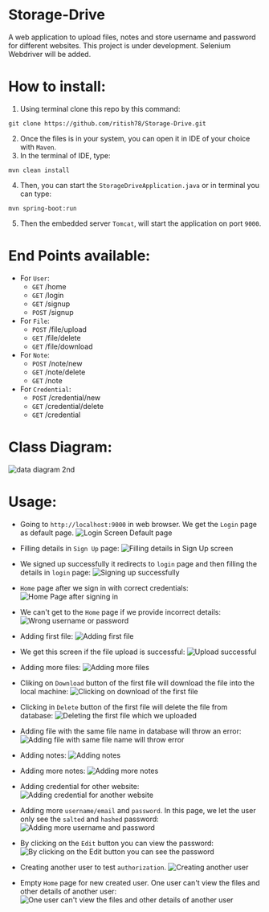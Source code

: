 # Storage-Drive
A web application to upload files, notes and store username and password for different websites. This project is under development. Selenium Webdriver will be added. 

# How to install:
1. Using terminal clone this repo by this command:
````
git clone https://github.com/ritish78/Storage-Drive.git
````

2. Once the files is in your system, you can open it in IDE of your choice with `Maven`.
3. In the terminal of IDE, type:
````
mvn clean install
````
4. Then, you can start the `StorageDriveApplication.java` or in terminal you can type:
````
mvn spring-boot:run
````
5. Then the embedded server `Tomcat`, will start the application on port `9000`.

# End Points available:
* For `User`: 
  * `GET` /home
  * `GET` /login
  * `GET` /signup
  * `POST` /signup
* For `File`:
  * `POST` /file/upload
  * `GET` /file/delete
  * `GET` /file/download
* For `Note`:
  * `POST` /note/new
  * `GET` /note/delete
  * `GET` /note
* For `Credential`:
  * `POST` /credential/new
  *  `GET` /credential/delete
  *  `GET` /credential

# Class Diagram:
![data diagram 2nd](https://user-images.githubusercontent.com/36816476/108646490-2b35c900-750a-11eb-9bae-a0767bec02a0.PNG)

  
# Usage:
* Going to `http://localhost:9000` in web browser. We get the `Login` page as default page.
  ![Login Screen Default page](https://user-images.githubusercontent.com/36816476/108612353-1ee33a80-743c-11eb-9d6b-aa95e5908c4a.PNG)

* Filling details in `Sign Up` page:
![Filling details in Sign Up screen](https://user-images.githubusercontent.com/36816476/108612359-40442680-743c-11eb-8428-b12289d142b1.PNG)

* We signed up successfully it redirects to `login` page and then filling the details in `login` page:
![Signing up successfully](https://user-images.githubusercontent.com/36816476/108612378-741f4c00-743c-11eb-85c9-200a99d763a3.PNG)

* `Home` page after we sign in with correct credentials:
![Home Page after signing in](https://user-images.githubusercontent.com/36816476/108612400-90bb8400-743c-11eb-8c9a-7bbacd2097e8.PNG)

* We can't get to the `Home` page if we provide incorrect details:
![Wrong username or password](https://user-images.githubusercontent.com/36816476/108612430-d0826b80-743c-11eb-9364-85a6e9dd0349.PNG)

* Adding first file:
![Adding first file](https://user-images.githubusercontent.com/36816476/108612453-045d9100-743d-11eb-8890-0b0e8786b748.PNG)

* We get this screen if the file upload is successful:
![Upload successful](https://user-images.githubusercontent.com/36816476/108612463-1f300580-743d-11eb-8f25-11e0a9c2fbeb.PNG)

* Adding more files:
![Adding more files](https://user-images.githubusercontent.com/36816476/108612480-3e2e9780-743d-11eb-9d6e-aa21e7cd1714.PNG)

* Cliking on `Download` button of the first file will download the file into the local machine:
![Clicking on download of the first file](https://user-images.githubusercontent.com/36816476/108612486-543c5800-743d-11eb-95b1-c28769e278d4.PNG)

* Clicking in `Delete` button of the first file will delete the file from database:
![Deleting the first file which we uploaded](https://user-images.githubusercontent.com/36816476/108612512-89e14100-743d-11eb-8b15-1bb18cbf8587.PNG)

* Adding file with the same file name in database will throw an error:
![Adding file with same file name will throw error](https://user-images.githubusercontent.com/36816476/108612525-a1b8c500-743d-11eb-822c-f377b3878787.PNG)

* Adding notes: 
![Adding notes](https://user-images.githubusercontent.com/36816476/108612530-af6e4a80-743d-11eb-87e5-599b5fd9b7ba.PNG)

* Adding more notes:
![Adding more notes](https://user-images.githubusercontent.com/36816476/108612535-be54fd00-743d-11eb-8bc1-e677b62decff.PNG)

* Adding credential for other website:
![Adding credential for another website](https://user-images.githubusercontent.com/36816476/108612540-d167cd00-743d-11eb-828a-8f182aeed764.PNG)

* Adding more `username/email` and `password`. In this page, we let the user only see the `salted` and `hashed` password:
![Adding more username and password](https://user-images.githubusercontent.com/36816476/108612547-e80e2400-743d-11eb-97f9-294aed4e33ca.PNG)

* By clicking on the `Edit` button you can view the password:
![By clicking on the Edit button you can see the password](https://user-images.githubusercontent.com/36816476/108612595-3d4a3580-743e-11eb-858d-eab283647a2b.PNG)

* Creating another user to test `authorization`.
![Creating another user](https://user-images.githubusercontent.com/36816476/108612607-5652e680-743e-11eb-9c9f-0ad323db175f.PNG)

* Empty `Home` page for new created user. One user can't view the files and other details of another user:
![One user can't view the files and other details of another user](https://user-images.githubusercontent.com/36816476/108612624-7b475980-743e-11eb-90ed-8b362bb6edc7.PNG)



  
